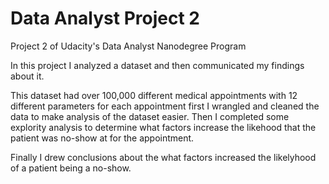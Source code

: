 # Data Analyst Project 2
Project 2 of Udacity's Data Analyst Nanodegree Program 

In this project I analyzed a dataset and then communicated my findings about it.

This dataset had over 100,000 different medical appointments with 12 different parameters for each appointment
first I wrangled and cleaned the data to make analysis of the dataset easier.
Then I completed some explority analysis to determine what factors increase the likehood that the patient was no-show at for the appointment.

Finally I drew conclusions about the what factors increased the likelyhood of a patient being a no-show.
